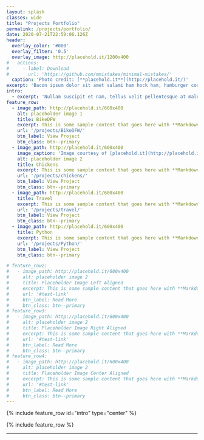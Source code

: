 ```yaml
---
layout: splash
classes: wide
title: "Projects Portfolio"
permalink: /projects/portfolio/
date: 2020-07-21T22:59:06.126Z
header:
  overlay_color: '#000'
  overlay_filter: '0.5'
  overlay_image: http://placehold.it/1200x400
#   actions:
#     - label: Download
#       url: 'https://github.com/mmistakes/minimal-mistakes/'
  caption: 'Photo credit: [**placehold.it**](http://placehold.it/)'
excerpt: 'Bacon ipsum dolor sit amet salami ham hock ham, hamburger corned beef short ribs kielbasa biltong t-bone drumstick tri-tip tail sirloin pork chop.'
intro:
  - excerpt: 'Nullam suscipit et nam, tellus velit pellentesque at malesuada, enim eaque. Quis nulla, netus tempor in diam gravida tincidunt, *proin faucibus* voluptate felis id sollicitudin. Centered with `type="center"`'
feature_row:
  - image_path: http://placehold.it/600x400
    alt: placeholder image 1
    title: BikeDFW
    excerpt: This is some sample content that goes here with **Markdown** formatting.
    url: '/projects/BikeDFW/'
    btn_label: View Project
    btn_class: btn--primary
  - image_path: http://placehold.it/600x400
    image_caption: 'Image courtesy of [placehold.it](http://placehold.it/)'
    alt: placeholder image 2
    title: Chickens
    excerpt: This is some sample content that goes here with **Markdown** formatting.
    url: '/projects/chickens/'
    btn_label: View Project
    btn_class: btn--primary
  - image_path: http://placehold.it/600x400
    title: Travel
    excerpt: This is some sample content that goes here with **Markdown** formatting.
    url: '/projects/travel/'
    btn_label: View Project
    btn_class: btn--primary
  - image_path: http://placehold.it/600x400
    title: Python
    excerpt: This is some sample content that goes here with **Markdown** formatting.
    url: '/projects/Python/'
    btn_label: View Project
    btn_class: btn--primary

# feature_row2:
#   - image_path: http://placehold.it/600x400
#     alt: placeholder image 2
#     title: Placeholder Image Left Aligned
#     excerpt: This is some sample content that goes here with **Markdown** formatting. Left aligned with `type="left"`
#     url: '#test-link'
#     btn_label: Read More
#     btn_class: btn--primary
# feature_row3:
#   - image_path: http://placehold.it/600x400
#     alt: placeholder image 2
#     title: Placeholder Image Right Aligned
#     excerpt: This is some sample content that goes here with **Markdown** formatting. Right aligned with `type="right"`
#     url: '#test-link'
#     btn_label: Read More
#     btn_class: btn--primary
# feature_row4:
#   - image_path: http://placehold.it/600x400
#     alt: placeholder image 2
#     title: Placeholder Image Center Aligned
#     excerpt: This is some sample content that goes here with **Markdown** formatting. Centered with `type="center"`
#     url: '#test-link'
#     btn_label: Read More
#     btn_class: btn--primary
---
```


{% include feature_row id="intro" type="center" %}

{% include feature_row %}

<!-- {% include feature_row id="feature_row2" type="left" %}

{% include feature_row id="feature_row3" type="right" %}

{% include feature_row id="feature_row4" type="center" %} -->
---
